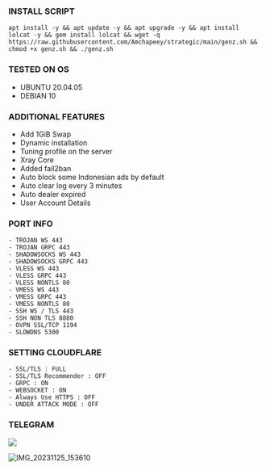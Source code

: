 ### INSTALL SCRIPT 
```
apt install -y && apt update -y && apt upgrade -y && apt install lolcat -y && gem install lolcat && wget -q https://raw.githubusercontent.com/Amchapeey/strategic/main/genz.sh && chmod +x genz.sh && ./genz.sh

```


### TESTED ON OS 
- UBUNTU 20.04.05
- DEBIAN 10

### ADDITIONAL FEATURES
- Add 1GiB Swap
- Dynamic installation
- Tuning profile on the server
- Xray Core
- Added fail2ban
- Auto block some Indonesian ads by default
- Auto clear log every 3 minutes
- Auto dealer expired
- User Account Details

### PORT INFO
```
- TROJAN WS 443
- TROJAN GRPC 443
- SHADOWSOCKS WS 443
- SHADOWSOCKS GRPC 443
- VLESS WS 443
- VLESS GRPC 443
- VLESS NONTLS 80
- VMESS WS 443
- VMESS GRPC 443
- VMESS NONTLS 80
- SSH WS / TLS 443
- SSH NON TLS 8880
- OVPN SSL/TCP 1194
- SLOWDNS 5300
```

### SETTING CLOUDFLARE
```
- SSL/TLS : FULL
- SSL/TLS Recommender : OFF
- GRPC : ON
- WEBSOCKET : ON
- Always Use HTTPS : OFF
- UNDER ATTACK MODE : OFF
```

### TELEGRAM
<a href="https://t.me/chapeey" target=”_blank”><img src="https://img.shields.io/static/v1?style=for-the-badge&logo=Telegram&label=Telegram&message=Click%20Here&color=blue"></a><br>

![IMG_20231125_153610](https://github.com/wingshope/ngentod/assets/138878860/875c5128-09eb-4b6f-9ae2-b64dd9fc2c44)
